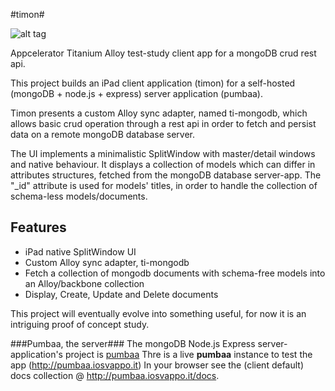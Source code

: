 #timon#


![alt tag](http://www.inseparabile.com/images/Suricato_2_1_.jpg)


Appcelerator Titanium Alloy test-study client app for a mongoDB crud rest api.

This project builds an iPad client application (timon) for a self-hosted (mongoDB + node.js + express)
server application (pumbaa).

Timon presents a custom Alloy sync adapter, named ti-mongodb, which allows basic crud operation
through a rest api in order to fetch and persist data on a remote mongoDB database server.

The UI implements a minimalistic SplitWindow with master/detail windows and native behaviour.
It displays a collection of models which can differ in attributes structures, fetched 
from the mongoDB database server-app. The "_id" attribute is used for models' titles,
in order to handle the collection of schema-less models/documents.

## Features ##
- iPad native SplitWindow UI
- Custom Alloy sync adapter, ti-mongodb
- Fetch a collection of mongodb documents with schema-free models into an Alloy/backbone collection
- Display, Create, Update and Delete documents

This project will eventually evolve into something useful, for now it is an intriguing proof of concept study.

###Pumbaa, the server###
The mongoDB Node.js Express server-application's project is [pumbaa](https://github.com/tripitakit/pumbaa)
Thre is a live **pumbaa** instance to test the app (http://pumbaa.iosvappo.it)
In your browser see the (client default) docs collection @ http://pumbaa.iosvappo.it/docs.


